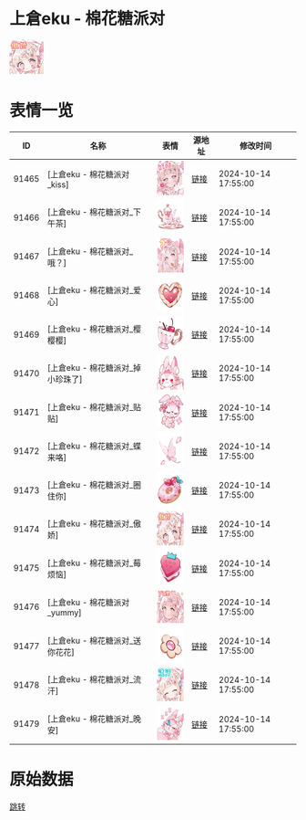 # 上倉eku - 棉花糖派对

<img src="./cover.png" height="60" alt="cover" />

# 表情一览

|ID|名称|表情|源地址|修改时间|
|----|----|----|----|----|
|91465|[上倉eku - 棉花糖派对_kiss]|<img src="./pic/091465_%5B上倉eku - 棉花糖派对_kiss%5D.png" height="60" alt="kiss"/>|[链接](https://i0.hdslb.com/bfs/garb/630589b3dc9c42e702356e938c686e5b14258c68.png)|2024-10-14 17:55:00|
|91466|[上倉eku - 棉花糖派对_下午茶]|<img src="./pic/091466_%5B上倉eku - 棉花糖派对_下午茶%5D.png" height="60" alt="下午茶"/>|[链接](https://i0.hdslb.com/bfs/garb/ebc39f3d66361ecc2e4eb3ed185d93ecd9e30ff4.png)|2024-10-14 17:55:00|
|91467|[上倉eku - 棉花糖派对_哦？]|<img src="./pic/091467_%5B上倉eku - 棉花糖派对_哦？%5D.png" height="60" alt="哦？"/>|[链接](https://i0.hdslb.com/bfs/garb/8897a77bddf5530d6955c699788241869a6c0745.png)|2024-10-14 17:55:00|
|91468|[上倉eku - 棉花糖派对_爱心]|<img src="./pic/091468_%5B上倉eku - 棉花糖派对_爱心%5D.png" height="60" alt="爱心"/>|[链接](https://i0.hdslb.com/bfs/garb/f29c5c0f4136f2861b41b177cf56588267d5511b.png)|2024-10-14 17:55:00|
|91469|[上倉eku - 棉花糖派对_樱樱樱]|<img src="./pic/091469_%5B上倉eku - 棉花糖派对_樱樱樱%5D.png" height="60" alt="樱樱樱"/>|[链接](https://i0.hdslb.com/bfs/garb/3e34f88cadde2fbf90695492d78e75190426f7ba.png)|2024-10-14 17:55:00|
|91470|[上倉eku - 棉花糖派对_掉小珍珠了]|<img src="./pic/091470_%5B上倉eku - 棉花糖派对_掉小珍珠了%5D.png" height="60" alt="掉小珍珠了"/>|[链接](https://i0.hdslb.com/bfs/garb/aae2451fe07090eb7d596b70e435de18d3bc05c1.png)|2024-10-14 17:55:00|
|91471|[上倉eku - 棉花糖派对_贴贴]|<img src="./pic/091471_%5B上倉eku - 棉花糖派对_贴贴%5D.png" height="60" alt="贴贴"/>|[链接](https://i0.hdslb.com/bfs/garb/86b39535da1040b8c1b446c8e3642b12c78ee4df.png)|2024-10-14 17:55:00|
|91472|[上倉eku - 棉花糖派对_蝶来咯]|<img src="./pic/091472_%5B上倉eku - 棉花糖派对_蝶来咯%5D.png" height="60" alt="蝶来咯"/>|[链接](https://i0.hdslb.com/bfs/garb/e53cf268099ba23bf2b2b5b828017cd5d3825fc6.png)|2024-10-14 17:55:00|
|91473|[上倉eku - 棉花糖派对_圈住你]|<img src="./pic/091473_%5B上倉eku - 棉花糖派对_圈住你%5D.png" height="60" alt="圈住你"/>|[链接](https://i0.hdslb.com/bfs/garb/c5bb5a6e796c715b79d03a906efd96722002f24d.png)|2024-10-14 17:55:00|
|91474|[上倉eku - 棉花糖派对_傲娇]|<img src="./pic/091474_%5B上倉eku - 棉花糖派对_傲娇%5D.png" height="60" alt="傲娇"/>|[链接](https://i0.hdslb.com/bfs/garb/95a94c8ac4dd7656c8b25c6923bf701ca6626199.png)|2024-10-14 17:55:00|
|91475|[上倉eku - 棉花糖派对_莓烦恼]|<img src="./pic/091475_%5B上倉eku - 棉花糖派对_莓烦恼%5D.png" height="60" alt="莓烦恼"/>|[链接](https://i0.hdslb.com/bfs/garb/ddcb29bbb79144a4e342b7835bf5036e26eadf6f.png)|2024-10-14 17:55:00|
|91476|[上倉eku - 棉花糖派对_yummy]|<img src="./pic/091476_%5B上倉eku - 棉花糖派对_yummy%5D.png" height="60" alt="yummy"/>|[链接](https://i0.hdslb.com/bfs/garb/8f209735fa1c93193952e16d2769826608e2f1d4.png)|2024-10-14 17:55:00|
|91477|[上倉eku - 棉花糖派对_送你花花]|<img src="./pic/091477_%5B上倉eku - 棉花糖派对_送你花花%5D.png" height="60" alt="送你花花"/>|[链接](https://i0.hdslb.com/bfs/garb/4011f2df28817923487756cea51d14770f4ef0ff.png)|2024-10-14 17:55:00|
|91478|[上倉eku - 棉花糖派对_流汗]|<img src="./pic/091478_%5B上倉eku - 棉花糖派对_流汗%5D.png" height="60" alt="流汗"/>|[链接](https://i0.hdslb.com/bfs/garb/f43aba89abc392234923362293616b2643a6f8a1.png)|2024-10-14 17:55:00|
|91479|[上倉eku - 棉花糖派对_晚安]|<img src="./pic/091479_%5B上倉eku - 棉花糖派对_晚安%5D.png" height="60" alt="晚安"/>|[链接](https://i0.hdslb.com/bfs/garb/8a81112cf07eb58d730884a5febe7db82e38ac19.png)|2024-10-14 17:55:00|

# 原始数据

[跳转](./raw.json)

